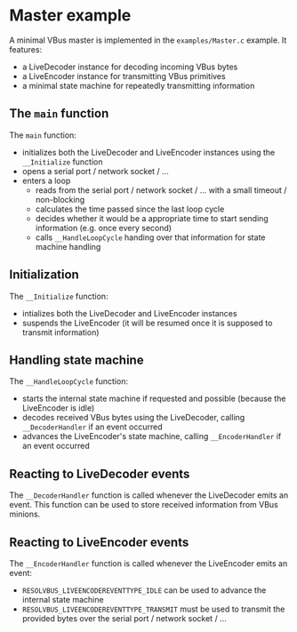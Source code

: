 # Master example

A minimal VBus master is implemented in the `examples/Master.c` example. It features:

- a LiveDecoder instance for decoding incoming VBus bytes
- a LiveEncoder instance for transmitting VBus primitives
- a minimal state machine for repeatedly transmitting information


## The `main` function

The `main` function:

- initializes both the LiveDecoder and LiveEncoder instances using the `__Initialize` function
- opens a serial port / network socket / ...
- enters a loop
    - reads from the serial port / network socket / ... with a small timeout / non-blocking
    - calculates the time passed since the last loop cycle
    - decides whether it would be a appropriate time to start sending information (e.g. once every second)
    - calls `__HandleLoopCycle` handing over that information for state machine handling


## Initialization

The `__Initialize` function:

- intializes both the LiveDecoder and LiveEncoder instances
- suspends the LiveEncoder (it will be resumed once it is supposed to transmit information)


## Handling state machine

The `__HandleLoopCycle` function:

- starts the internal state machine if requested and possible (because the LiveEncoder is idle)
- decodes received VBus bytes using the LiveDecoder, calling `__DecoderHandler` if an event occurred
- advances the LiveEncoder's state machine, calling `__EncoderHandler` if an event occurred


## Reacting to LiveDecoder events

The `__DecoderHandler` function is called whenever the LiveDecoder emits an event. This function can be used to store received information from VBus minions.


## Reacting to LiveEncoder events

The `__EncoderHandler` function is called whenever the LiveEncoder emits an event:

- `RESOLVBUS_LIVEENCODEREVENTTYPE_IDLE` can be used to advance the internal state machine
- `RESOLVBUS_LIVEENCODEREVENTTYPE_TRANSMIT` must be used to transmit the provided bytes over the serial port / network socket / ...
